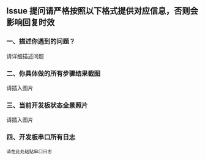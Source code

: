 ## Issue 提问请严格按照以下格式提供对应信息，否则会影响回复时效

### 一、描述你遇到的问题？

请详细描述问题

### 二、你具体做的所有步骤结果截图


请插入图片


### 三、当前开发板状态全景照片

请插入图片


### 四、开发板串口所有日志


```
请在此处粘贴串口日志 
```